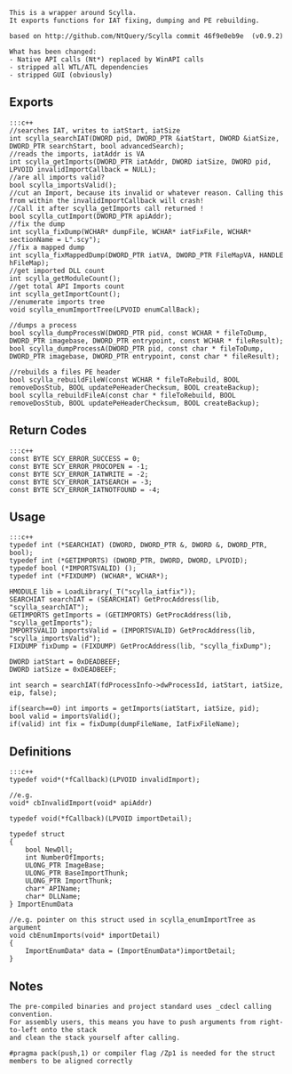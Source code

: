 ```
This is a wrapper around Scylla. 
It exports functions for IAT fixing, dumping and PE rebuilding.

based on http://github.com/NtQuery/Scylla commit 46f9e0eb9e  (v0.9.2)

What has been changed:
- Native API calls (Nt*) replaced by WinAPI calls
- stripped all WTL/ATL dependencies
- stripped GUI (obviously)
```

## Exports ##
    :::c++
    //searches IAT, writes to iatStart, iatSize
    int scylla_searchIAT(DWORD pid, DWORD_PTR &iatStart, DWORD &iatSize, DWORD_PTR searchStart, bool advancedSearch); 
    //reads the imports, iatAddr is VA
    int scylla_getImports(DWORD_PTR iatAddr, DWORD iatSize, DWORD pid, LPVOID invalidImportCallback = NULL);
    //are all imports valid?
    bool scylla_importsValid();
    //cut an Import, because its invalid or whatever reason. Calling this from within the invalidImportCallback will crash! 
    //Call it after scylla_getImports call returned !
    bool scylla_cutImport(DWORD_PTR apiAddr);
    //fix the dump
    int scylla_fixDump(WCHAR* dumpFile, WCHAR* iatFixFile, WCHAR* sectionName = L".scy");
    //fix a mapped dump
    int scylla_fixMappedDump(DWORD_PTR iatVA, DWORD_PTR FileMapVA, HANDLE hFileMap); 
    //get imported DLL count
    int scylla_getModuleCount();
    //get total API Imports count
    int scylla_getImportCount();
    //enumerate imports tree
    void scylla_enumImportTree(LPVOID enumCallBack);
    
    //dumps a process
    bool scylla_dumpProcessW(DWORD_PTR pid, const WCHAR * fileToDump, DWORD_PTR imagebase, DWORD_PTR entrypoint, const WCHAR * fileResult);
    bool scylla_dumpProcessA(DWORD_PTR pid, const char * fileToDump, DWORD_PTR imagebase, DWORD_PTR entrypoint, const char * fileResult);
    
    //rebuilds a files PE header
    bool scylla_rebuildFileW(const WCHAR * fileToRebuild, BOOL removeDosStub, BOOL updatePeHeaderChecksum, BOOL createBackup);
    bool scylla_rebuildFileA(const char * fileToRebuild, BOOL removeDosStub, BOOL updatePeHeaderChecksum, BOOL createBackup);

## Return Codes ##
    :::c++
    const BYTE SCY_ERROR_SUCCESS = 0;
    const BYTE SCY_ERROR_PROCOPEN = -1;
    const BYTE SCY_ERROR_IATWRITE = -2;
    const BYTE SCY_ERROR_IATSEARCH = -3;
    const BYTE SCY_ERROR_IATNOTFOUND = -4;

## Usage ##
    :::c++
    typedef int (*SEARCHIAT) (DWORD, DWORD_PTR &, DWORD &, DWORD_PTR, bool);
    typedef int (*GETIMPORTS) (DWORD_PTR, DWORD, DWORD, LPVOID);
    typedef bool (*IMPORTSVALID) ();
    typedef int (*FIXDUMP) (WCHAR*, WCHAR*);
    
    HMODULE lib = LoadLibrary(_T("scylla_iatfix"));
    SEARCHIAT searchIAT = (SEARCHIAT) GetProcAddress(lib, "scylla_searchIAT");
    GETIMPORTS getImports = (GETIMPORTS) GetProcAddress(lib, "scylla_getImports");
    IMPORTSVALID importsValid = (IMPORTSVALID) GetProcAddress(lib, "scylla_importsValid");
    FIXDUMP fixDump = (FIXDUMP) GetProcAddress(lib, "scylla_fixDump");
    
    DWORD iatStart = 0xDEADBEEF;
    DWORD iatSize = 0xDEADBEEF;
    
    int search = searchIAT(fdProcessInfo->dwProcessId, iatStart, iatSize, eip, false);
    
    if(search==0) int imports = getImports(iatStart, iatSize, pid);
    bool valid = importsValid();
    if(valid) int fix = fixDump(dumpFileName, IatFixFileName);

## Definitions ##
    :::c++
    typedef void*(*fCallback)(LPVOID invalidImport);
    
    //e.g.
    void* cbInvalidImport(void* apiAddr)
    
    typedef void(*fCallback)(LPVOID importDetail);

    typedef struct
    {
        bool NewDll;
        int NumberOfImports;
        ULONG_PTR ImageBase;
        ULONG_PTR BaseImportThunk;
        ULONG_PTR ImportThunk;
        char* APIName;
        char* DLLName;
    } ImportEnumData

    //e.g. pointer on this struct used in scylla_enumImportTree as argument
    void cbEnumImports(void* importDetail)
    {
        ImportEnumData* data = (ImportEnumData*)importDetail;
    }

## Notes ##
```
The pre-compiled binaries and project standard uses _cdecl calling convention.
For assembly users, this means you have to push arguments from right-to-left onto the stack
and clean the stack yourself after calling.

#pragma pack(push,1) or compiler flag /Zp1 is needed for the struct members to be aligned correctly

```
